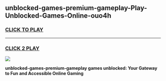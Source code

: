 
## unblocked-games-premium-gameplay-Play-Unblocked-Games-Online-ouo4h
<h3>
<a href="https://premium76.site?title=unblocked-games-premium-gameplay&ref=25A">CLICK TO PLAY</a></h3>
<hr>

<h3>
<a href="https://premium76.site?title=unblocked-games-premium-gameplay&ref=25A">CLICK 2 PLAY</a>
  
</h3>

<a href="https://premium76.site?title=unblocked-games-premium-gameplay&ref=25A"><img src="https://clearcache.store/games.png"></a>


**unblocked-games-premium-gameplay games unblocked: Your Gateway to Fun and Accessible Online Gaming**
